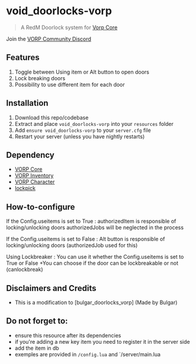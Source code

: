 # void_doorlocks-vorp

> A RedM Doorlock system for [Vorp Core](http://docs.vorpcore.com:3000/)

Join the [VORP Community Discord](https://discord.gg/23MPbQ6)

## Features
1. Toggle between Using item or Alt button to open doors
2. Lock breaking doors
3. Possibility to use different item for each door

## Installation
1. Download this repo/codebase
2. Extract and place `void_doorlocks-vorp` into your `resources` folder
3. Add `ensure void_doorlocks-vorp` to your `server.cfg` file
4. Restart your server (unless you have nightly restarts)

## Dependency
- [VORP Core](https://github.com/VORPCORE/vorp-core-lua)
- [VORP Inventory](https://github.com/VORPCORE/vorp_inventory-lua)
- [VORP Character](https://github.com/VORPCORE/VORP-Character)
- [lockpick](https://github.com/VoidZero69/lockpick)

## How-to-configure
If the Config.useitems is set to True :
authorizedItem is responsible of locking/unlocking doors
authorizedJobs will be neglected in the process

If the Config.useitems is set to False :
Alt button is responsible of locking/unlocking doors (authorizedJob used for this)

Using Lockbreaker :
You can use it whether the Config.useitems is set to True or False
+You can choose if the door can be lockbreakable or not (canlockbreak)

## Disclaimers and Credits
  - This is a modification to [bulgar_doorlocks_vorp] (Made by Bulgar)

## Do not forget to:
- ensure this resource after its dependencies 
- if you're adding a new key item you need to register it in the server side
- add the item in db
- exemples are provided in `/config.lua` and `/server/main.lua



